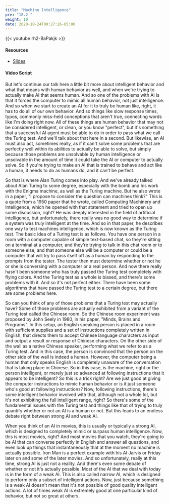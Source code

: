 ```yaml
---
title: "Machine Intelligence"
pre: "18.2 "
weight: 10
date: 2020-10-24T00:27:26-05:00
---
```


{{< youtube rh2-BaPakjk >}}


#### Resources
* [Slides](/1-cc110/18-ai/slides/ArtificialIntelligence.pdf)

#### Video Script

But let's continue our talk here a little bit more about intelligent behavior and what that means with human behavior as well, and when we're trying to actually make AI that seems human. And so one of the problems with AI is that it forces the computer to mimic all human behavior, not just intelligence. And so when we start to create an AI for it to truly be human like, right, it has to do all of our own behavior. And so things like slow response times, typos, commonly miss-held conceptions that aren't true, connecting words like I'm doing right now. All of these things are human behavior that may not be considered intelligent, or clean, or you know "perfect", but it's something that a successful AI agent must be able to do in order to pass what we call the Turing test. And we'll talk about that here in a second. But likewise, an AI must also act, sometimes really, as if it can't solve some problems that are perfectly well within its abilities to actually be able to solve, but simply because those problems are unsolvable by human intelligence or unsolvable in the amount of time it could take the AI or computer to actually solve. So if you're trying to make an AI that is trained to behave and act like a human, it needs to do as humans do, and it can't be perfect. 

So that is where Alan Turing comes into play. And we've already talked about Alan Turing to some degree, especially with the bomb and his work with the Enigma machine, as well as the Turing machine. But he also wrote in a paper, "I propose to consider the question can machines think?" This is a quote from a 1950 paper that he wrote, called Computing Machinery and Intelligence, which he opened with that statement and tried to open up some discussion, right? He was deeply interested in the field of artificial intelligence, but unfortunately, there really was no good way to determine if a system was truly intelligent at the time. And so in that paper, he describes one way to test machines intelligence, which is now known as the Turing test. The basic idea of a Turing test is as follows. You have one person in a room with a computer capable of simple text-based chat, so they're sitting on a terminal at a computer, and they're trying to talk in this chat room or to someone else, and that someone else will be a computer or could be a computer that will try to pass itself off as a human by responding to the prompts from the tester. The tester then must determine whether or not he or she is conversing with a computer or a real person. And now there really hasn't been someone who has truly passed the Turing test completely with flying colors. And the Turing test as a whole is biased, and there's some problems with it. And so it's not perfect either. There have been some algorithms that have passed the Turing test to a certain degree, but there are some problems here. 

So can you think of any of those problems that a Turing test may actually have? Some of those problems are actually exhibited from a variant of the Turing test called the Chinese room. So the Chinese room experiment was proposed by John Seely in 1980, in his paper, "Minds, Brains and Programs". In this setup, an English speaking person is placed in a room with sufficient supplies and a set of instructions completely written in English, that directs them to accept Chinese language characters as input and output a result or response of Chinese characters. On the other side of the wall as a native Chinese speaker, performing what we refer to as a Turing test. And in this case, the person is convinced that the person on the other side of the wall is indeed a human. However, the computer being a human that only speaks English is completely unaware of the conversation that is taking place in Chinese. So in this case, is the machine, right or the person intelligent, or merely just so advanced at following instructions that it appears to be intelligent? So this is a trick right? Are we just good at giving the computer instructions to mimic human behavior or is it just someone who's good at following instructions? Now, following instructions, there's some intelligent behavior involved with that, although not a whole lot, but it's not exhibiting the full intelligent range, right? So there's some of the fundamental issues with the Turing test and things like that of trying to truly quantify whether or not an AI is a human or not. But this leads to an endless debate right between strong AI and weak AI. 

When you think of an AI in movies, this is usually or typically a strong AI, which is designed to completely mimic or surpass human intelligence. Now, this is most movies, right? And most movies that you watch, they're going to be AI that can converse perfectly in English and answer all questions, and even look up things that instantaneously that at the moment no machine is actually possible. Iron Man is a perfect example with his AI Jarvis or Friday later on and some of the later movies. And so unfortunately, really at this time, strong AI is just not a reality. And there's even some debate of whether or not it's actually possible. Most of the AI that we deal with today is in the form of a weak AI. This is also called narrow AI, which is designed to perform only a subset of intelligent actions. Now, just because something is a weak AI doesn't mean that it's not possible of good quality intelligent actions. A lot of times weak AI is extremely good at one particular kind of behavior, but not so great at others. 